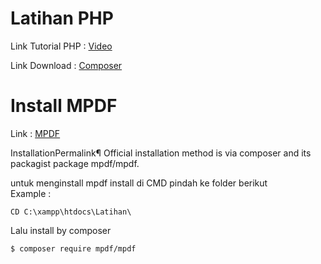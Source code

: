 # Latihan PHP
Link Tutorial PHP : [Video](https://www.youtube.com/playlist?list=PLFIM0718LjIUqXfmEIBE3-uzERZPh3vp6)

Link Download : [Composer](https://getcomposer.org/)

# Install MPDF
Link : [MPDF](https://mpdf.github.io/installation-setup/installation-v7-x.html)

InstallationPermalink¶
Official installation method is via composer and its packagist package mpdf/mpdf.

untuk menginstall mpdf install di CMD pindah ke folder berikut
<br>
Example :
```
CD C:\xampp\htdocs\Latihan\
```

Lalu install by composer

```
$ composer require mpdf/mpdf
```


